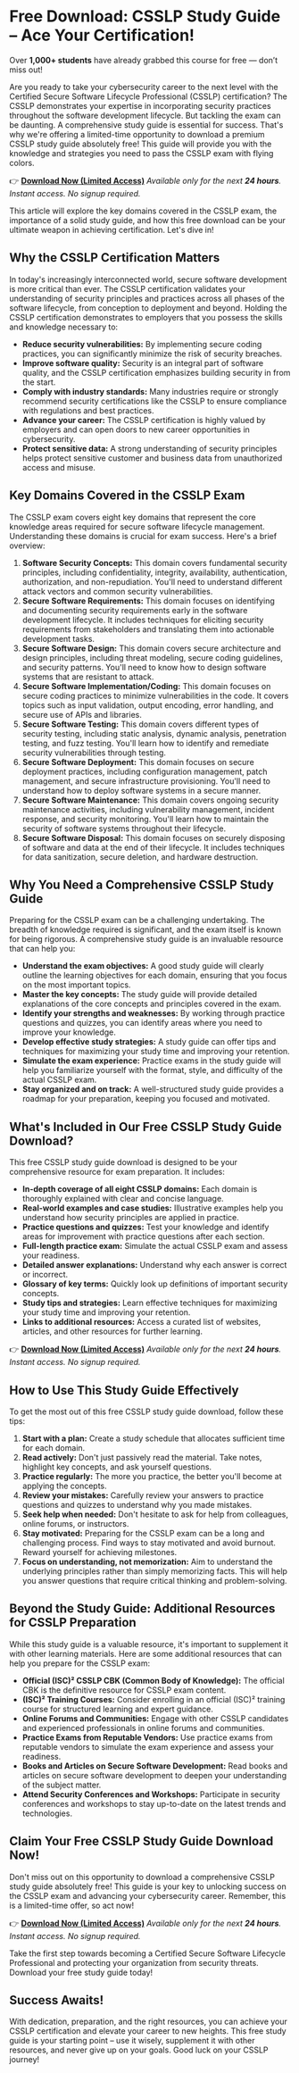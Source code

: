 # Free Download: CSSLP Study Guide – Ace Your Certification!

Over **1,000+ students** have already grabbed this course for free — don’t miss out!

Are you ready to take your cybersecurity career to the next level with the Certified Secure Software Lifecycle Professional (CSSLP) certification?  The CSSLP demonstrates your expertise in incorporating security practices throughout the software development lifecycle. But tackling the exam can be daunting. A comprehensive study guide is essential for success. That's why we're offering a limited-time opportunity to download a premium CSSLP study guide absolutely free! This guide will provide you with the knowledge and strategies you need to pass the CSSLP exam with flying colors.

👉 [**Download Now (Limited Access)**](https://udemywork.com/csslp-study-guide)
_Available only for the next **24 hours**. Instant access. No signup required._

This article will explore the key domains covered in the CSSLP exam, the importance of a solid study guide, and how this free download can be your ultimate weapon in achieving certification. Let's dive in!

## Why the CSSLP Certification Matters

In today's increasingly interconnected world, secure software development is more critical than ever. The CSSLP certification validates your understanding of security principles and practices across all phases of the software lifecycle, from conception to deployment and beyond.  Holding the CSSLP certification demonstrates to employers that you possess the skills and knowledge necessary to:

*   **Reduce security vulnerabilities:** By implementing secure coding practices, you can significantly minimize the risk of security breaches.
*   **Improve software quality:** Security is an integral part of software quality, and the CSSLP certification emphasizes building security in from the start.
*   **Comply with industry standards:** Many industries require or strongly recommend security certifications like the CSSLP to ensure compliance with regulations and best practices.
*   **Advance your career:** The CSSLP certification is highly valued by employers and can open doors to new career opportunities in cybersecurity.
*   **Protect sensitive data:**  A strong understanding of security principles helps protect sensitive customer and business data from unauthorized access and misuse.

## Key Domains Covered in the CSSLP Exam

The CSSLP exam covers eight key domains that represent the core knowledge areas required for secure software lifecycle management.  Understanding these domains is crucial for exam success. Here's a brief overview:

1.  **Software Security Concepts:** This domain covers fundamental security principles, including confidentiality, integrity, availability, authentication, authorization, and non-repudiation. You'll need to understand different attack vectors and common security vulnerabilities.
2.  **Secure Software Requirements:** This domain focuses on identifying and documenting security requirements early in the software development lifecycle.  It includes techniques for eliciting security requirements from stakeholders and translating them into actionable development tasks.
3.  **Secure Software Design:**  This domain covers secure architecture and design principles, including threat modeling, secure coding guidelines, and security patterns.  You'll need to know how to design software systems that are resistant to attack.
4.  **Secure Software Implementation/Coding:** This domain focuses on secure coding practices to minimize vulnerabilities in the code. It covers topics such as input validation, output encoding, error handling, and secure use of APIs and libraries.
5.  **Secure Software Testing:** This domain covers different types of security testing, including static analysis, dynamic analysis, penetration testing, and fuzz testing. You'll learn how to identify and remediate security vulnerabilities through testing.
6.  **Secure Software Deployment:** This domain focuses on secure deployment practices, including configuration management, patch management, and secure infrastructure provisioning.  You'll need to understand how to deploy software systems in a secure manner.
7.  **Secure Software Maintenance:** This domain covers ongoing security maintenance activities, including vulnerability management, incident response, and security monitoring. You'll learn how to maintain the security of software systems throughout their lifecycle.
8.  **Secure Software Disposal:** This domain focuses on securely disposing of software and data at the end of their lifecycle. It includes techniques for data sanitization, secure deletion, and hardware destruction.

## Why You Need a Comprehensive CSSLP Study Guide

Preparing for the CSSLP exam can be a challenging undertaking. The breadth of knowledge required is significant, and the exam itself is known for being rigorous. A comprehensive study guide is an invaluable resource that can help you:

*   **Understand the exam objectives:** A good study guide will clearly outline the learning objectives for each domain, ensuring that you focus on the most important topics.
*   **Master the key concepts:** The study guide will provide detailed explanations of the core concepts and principles covered in the exam.
*   **Identify your strengths and weaknesses:** By working through practice questions and quizzes, you can identify areas where you need to improve your knowledge.
*   **Develop effective study strategies:** A study guide can offer tips and techniques for maximizing your study time and improving your retention.
*   **Simulate the exam experience:** Practice exams in the study guide will help you familiarize yourself with the format, style, and difficulty of the actual CSSLP exam.
*   **Stay organized and on track:**  A well-structured study guide provides a roadmap for your preparation, keeping you focused and motivated.

## What's Included in Our Free CSSLP Study Guide Download?

This free CSSLP study guide download is designed to be your comprehensive resource for exam preparation.  It includes:

*   **In-depth coverage of all eight CSSLP domains:** Each domain is thoroughly explained with clear and concise language.
*   **Real-world examples and case studies:**  Illustrative examples help you understand how security principles are applied in practice.
*   **Practice questions and quizzes:**  Test your knowledge and identify areas for improvement with practice questions after each section.
*   **Full-length practice exam:** Simulate the actual CSSLP exam and assess your readiness.
*   **Detailed answer explanations:**  Understand why each answer is correct or incorrect.
*   **Glossary of key terms:**  Quickly look up definitions of important security concepts.
*   **Study tips and strategies:**  Learn effective techniques for maximizing your study time and improving your retention.
*   **Links to additional resources:**  Access a curated list of websites, articles, and other resources for further learning.

👉 [**Download Now (Limited Access)**](https://udemywork.com/csslp-study-guide)
_Available only for the next **24 hours**. Instant access. No signup required._

## How to Use This Study Guide Effectively

To get the most out of this free CSSLP study guide download, follow these tips:

1.  **Start with a plan:** Create a study schedule that allocates sufficient time for each domain.
2.  **Read actively:** Don't just passively read the material. Take notes, highlight key concepts, and ask yourself questions.
3.  **Practice regularly:** The more you practice, the better you'll become at applying the concepts.
4.  **Review your mistakes:**  Carefully review your answers to practice questions and quizzes to understand why you made mistakes.
5.  **Seek help when needed:** Don't hesitate to ask for help from colleagues, online forums, or instructors.
6.  **Stay motivated:** Preparing for the CSSLP exam can be a long and challenging process. Find ways to stay motivated and avoid burnout.  Reward yourself for achieving milestones.
7.  **Focus on understanding, not memorization:** Aim to understand the underlying principles rather than simply memorizing facts. This will help you answer questions that require critical thinking and problem-solving.

## Beyond the Study Guide: Additional Resources for CSSLP Preparation

While this study guide is a valuable resource, it's important to supplement it with other learning materials. Here are some additional resources that can help you prepare for the CSSLP exam:

*   **Official (ISC)² CSSLP CBK (Common Body of Knowledge):**  The official CBK is the definitive resource for CSSLP exam content.
*   **(ISC)² Training Courses:** Consider enrolling in an official (ISC)² training course for structured learning and expert guidance.
*   **Online Forums and Communities:** Engage with other CSSLP candidates and experienced professionals in online forums and communities.
*   **Practice Exams from Reputable Vendors:** Use practice exams from reputable vendors to simulate the exam experience and assess your readiness.
*   **Books and Articles on Secure Software Development:** Read books and articles on secure software development to deepen your understanding of the subject matter.
*   **Attend Security Conferences and Workshops:** Participate in security conferences and workshops to stay up-to-date on the latest trends and technologies.

## Claim Your Free CSSLP Study Guide Download Now!

Don't miss out on this opportunity to download a comprehensive CSSLP study guide absolutely free! This guide is your key to unlocking success on the CSSLP exam and advancing your cybersecurity career.  Remember, this is a limited-time offer, so act now!

👉 [**Download Now (Limited Access)**](https://udemywork.com/csslp-study-guide)
_Available only for the next **24 hours**. Instant access. No signup required._

Take the first step towards becoming a Certified Secure Software Lifecycle Professional and protecting your organization from security threats. Download your free study guide today!

## Success Awaits!

With dedication, preparation, and the right resources, you can achieve your CSSLP certification and elevate your career to new heights. This free study guide is your starting point – use it wisely, supplement it with other resources, and never give up on your goals. Good luck on your CSSLP journey!
